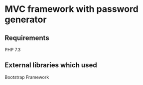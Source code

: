 # MVC framework with password generator

## Requirements
PHP 7.3

## External libraries which used
Bootstrap Framework